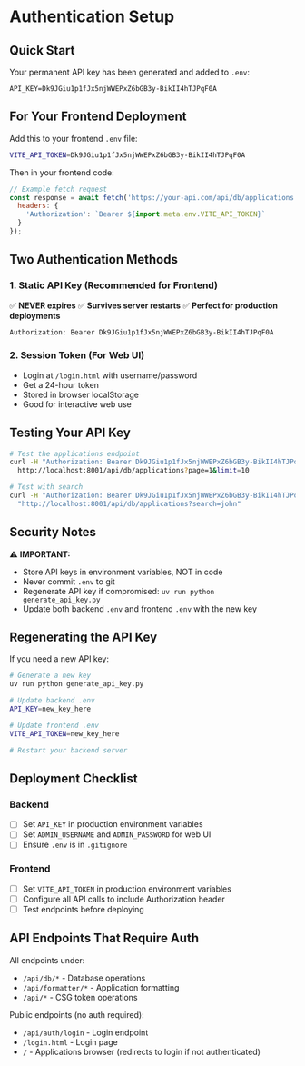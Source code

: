# Authentication Setup

## Quick Start

Your permanent API key has been generated and added to `.env`:

```
API_KEY=Dk9JGiu1p1fJx5njWWEPxZ6bGB3y-BikII4hTJPqF0A
```

## For Your Frontend Deployment

Add this to your frontend `.env` file:

```bash
VITE_API_TOKEN=Dk9JGiu1p1fJx5njWWEPxZ6bGB3y-BikII4hTJPqF0A
```

Then in your frontend code:

```javascript
// Example fetch request
const response = await fetch('https://your-api.com/api/db/applications', {
  headers: {
    'Authorization': `Bearer ${import.meta.env.VITE_API_TOKEN}`
  }
});
```

## Two Authentication Methods

### 1. Static API Key (Recommended for Frontend)
✅ **NEVER expires**
✅ **Survives server restarts**
✅ **Perfect for production deployments**

```bash
Authorization: Bearer Dk9JGiu1p1fJx5njWWEPxZ6bGB3y-BikII4hTJPqF0A
```

### 2. Session Token (For Web UI)
- Login at `/login.html` with username/password
- Get a 24-hour token
- Stored in browser localStorage
- Good for interactive web use

## Testing Your API Key

```bash
# Test the applications endpoint
curl -H "Authorization: Bearer Dk9JGiu1p1fJx5njWWEPxZ6bGB3y-BikII4hTJPqF0A" \
  http://localhost:8001/api/db/applications?page=1&limit=10

# Test with search
curl -H "Authorization: Bearer Dk9JGiu1p1fJx5njWWEPxZ6bGB3y-BikII4hTJPqF0A" \
  "http://localhost:8001/api/db/applications?search=john"
```

## Security Notes

⚠️ **IMPORTANT:**
- Store API keys in environment variables, NOT in code
- Never commit `.env` to git
- Regenerate API key if compromised: `uv run python generate_api_key.py`
- Update both backend `.env` and frontend `.env` with the new key

## Regenerating the API Key

If you need a new API key:

```bash
# Generate a new key
uv run python generate_api_key.py

# Update backend .env
API_KEY=new_key_here

# Update frontend .env
VITE_API_TOKEN=new_key_here

# Restart your backend server
```

## Deployment Checklist

### Backend
- [ ] Set `API_KEY` in production environment variables
- [ ] Set `ADMIN_USERNAME` and `ADMIN_PASSWORD` for web UI
- [ ] Ensure `.env` is in `.gitignore`

### Frontend
- [ ] Set `VITE_API_TOKEN` in production environment variables
- [ ] Configure all API calls to include Authorization header
- [ ] Test endpoints before deploying

## API Endpoints That Require Auth

All endpoints under:
- `/api/db/*` - Database operations
- `/api/formatter/*` - Application formatting
- `/api/*` - CSG token operations

Public endpoints (no auth required):
- `/api/auth/login` - Login endpoint
- `/login.html` - Login page
- `/` - Applications browser (redirects to login if not authenticated)
